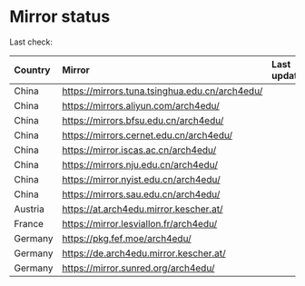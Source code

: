 <script src="./time.js"></script>
# Mirror status
Last check: <script type="text/javascript">localize(1717442206.0783696);</script>

|Country|Mirror|Last update|
|:------|:-----|:----------|
|China|https://mirrors.tuna.tsinghua.edu.cn/arch4edu/|<script type="text/javascript">localize(1717396583);</script>|
|China|https://mirrors.aliyun.com/arch4edu/|<script type="text/javascript">localize(1717267460);</script>|
|China|https://mirrors.bfsu.edu.cn/arch4edu/|<script type="text/javascript">localize(1717396583);</script>|
|China|https://mirrors.cernet.edu.cn/arch4edu/|<script type="text/javascript">localize(1717396583);</script>|
|China|https://mirror.iscas.ac.cn/arch4edu/|<script type="text/javascript">localize(1717396583);</script>|
|China|https://mirrors.nju.edu.cn/arch4edu/|<script type="text/javascript">localize(1717353105);</script>|
|China|https://mirror.nyist.edu.cn/arch4edu/|<script type="text/javascript">localize(1717396583);</script>|
|China|https://mirrors.sau.edu.cn/arch4edu/|<script type="text/javascript">localize(1717396583);</script>|
|Austria|https://at.arch4edu.mirror.kescher.at/|<script type="text/javascript">localize(1717396583);</script>|
|France|https://mirror.lesviallon.fr/arch4edu/|<script type="text/javascript">localize(1717396583);</script>|
|Germany|https://pkg.fef.moe/arch4edu/|<script type="text/javascript">localize(1717396583);</script>|
|Germany|https://de.arch4edu.mirror.kescher.at/|<script type="text/javascript">localize(1717396583);</script>|
|Germany|https://mirror.sunred.org/arch4edu/|<script type="text/javascript">localize(1717396583);</script>|

<script src="./tablefilter/tablefilter.js"></script>
<script src="./table.js"></script>